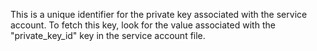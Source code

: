 This is a unique identifier for the private key associated with the service account. To fetch this key, look for the value associated with the "private_key_id" key in the service account file.